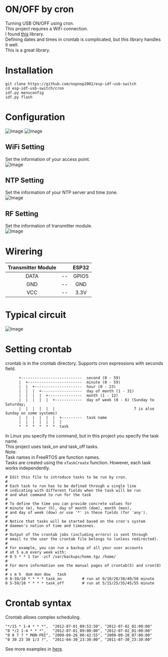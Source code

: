 # ON/OFF by cron
Turning USB ON/OFF using cron.   
This project requires a WiFi connection.   
I found [this](https://github.com/staticlibs/ccronexpr) library.   
Defining dates and times in crontab is complicated, but this library handles it well.   
This is a great library.   

# Installation
```
git clone https://github.com/nopnop2002/esp-idf-usb-switch
cd esp-idf-usb-switch/cron
idf.py menuconfig
idf.py flash
```

# Configuration
![Image](https://github.com/user-attachments/assets/c61a2327-6c7a-4f3d-8415-fed6d4cb870b)
![Image](https://github.com/user-attachments/assets/0ca043af-9667-41bf-a6a1-9969553684fb)

## WiFi Setting   
Set the information of your access point.   
![Image](https://github.com/user-attachments/assets/7accc112-40b1-4180-aab6-8cc359628391)

## NTP Setting   
Set the information of your NTP server and time zone.   
![Image](https://github.com/user-attachments/assets/bd723c26-b26b-4c2a-a4b2-57b35a01d1d5)

## RF Setting   
Set the information of transmitter module.   
![Image](https://github.com/user-attachments/assets/0633bef4-edb8-4f95-af89-544cc2f4a0e9)

# Wirering
|Transmitter Module||ESP32|
|:-:|:-:|:-:|
|DATA|--|GPIO5|
|GND|--|GND|
|VCC|--|3.3V|

# Typical circuit
![Image](https://github.com/user-attachments/assets/e784ee89-77f6-41f4-a515-87160c520f98)


# Setting crontab
crontab is in the crontab directory.
Supports cron expressions with seconds field.
```
      +---------------------------  second (0 - 59)
      |  +------------------------  minute (0 - 59)
      |  |  +---------------------  hour (0 - 23)
      |  |  |  +------------------  day of month (1 - 31)
      |  |  |  |  +---------------  month (1 - 12)
      |  |  |  |  |  +------------  day of week (0 - 6) (Sunday to Saturday;
      |  |  |  |  |  |                                   7 is also Sunday on some systems)
      |  |  |  |  |  |  +---------  task name
      |  |  |  |  |  |  |
      *  *  *  *  *  *  task
```

In Linux you specify the command, but in this project you specify the task name.   
This project uses task_on and task_off tasks.   
Note:   
Task names in FreeRTOS are function names.   
Tasks are created using the ```xTaskCreate``` function.
However, each task works independently.   

```
# Edit this file to introduce tasks to be run by cron.
#
# Each task to run has to be defined through a single line
# indicating with different fields when the task will be run
# and what command to run for the task
#
# To define the time you can provide concrete values for
# minute (m), hour (h), day of month (dom), month (mon),
# and day of week (dow) or use '*' in these fields (for 'any').
#
# Notice that tasks will be started based on the cron's system
# daemon's notion of time and timezones.
#
# Output of the crontab jobs (including errors) is sent through
# email to the user the crontab file belongs to (unless redirected).
#
# For example, you can run a backup of all your user accounts
# at 5 a.m every week with:
# 0 5 * * 1 tar -zcf /var/backups/home.tgz /home/
#
# For more information see the manual pages of crontab(5) and cron(8)
#
# s m h  dom mon dow   task
0 0-59/10 * * * * task_on         # run at 0/10/20/30/40/50 minute
0 5-59/10 * * * * task_off        # run at 5/15/25/35/45/55 minute
```


# Crontab syntax
Crontab allows complex scheduling.   
```
"*/15 * 1-4 * * *",  "2012-07-01_09:53:50", "2012-07-02_01:00:00"
"0 */2 1-4 * * *",   "2012-07-01_09:00:00", "2012-07-02_01:00:00"
"0 0 7 ? * MON-FRI", "2009-09-26_00:42:55", "2009-09-28_07:00:00"
"0 30 23 30 1/3 ?",  "2011-04-30_23:30:00", "2011-07-30_23:30:00"
```
See more examples in [here](https://github.com/staticlibs/ccronexpr).   
